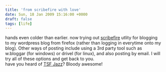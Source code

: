 ```yaml
---
title: 'from scribefire with love'
date: Sun, 18 Jan 2009 15:16:00 +0000
draft: false
tags: [life]
---
```


hands even colder than earlier. now trying out [scribefire](http://www.scribefire.com) utlity for blogging to my wordpress blog from firefox (rather than logging in everytime onto my blog). Other ways of posting include using a 3rd party tool such as w.bloggar (for windows) or drivel (for linux), and also posting by email. I will try all of these options and get back to you.  
have you heard of [TSF Jazz](http://player.tsfjazz.com/?p=mp3)? Bloody awesome!